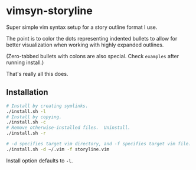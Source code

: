 # vimsyn-storyline
Super simple vim syntax setup for a story outline format I use.

The point is to color the dots representing indented bullets to allow for better visualization when working with highly expanded outlines.

(Zero-tabbed bullets with colons are also special.  Check `examples` after running install.)

That's really all this does.

## Installation
```bash
# Install by creating symlinks.
./install.sh -l
# Install by copying.
./install.sh -c
# Remove otherwise-installed files.  Uninstall.
./install.sh -r

# -d specifies target vim directory, and -f specifies target vim file.
./install.sh -d ~/.vim -f storyline.vim
```

Install option defaults to `-l`.

